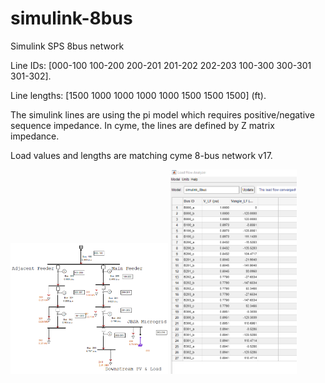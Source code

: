 # simulink-8bus
Simulink SPS 8bus network

Line IDs: [000-100 100-200 200-201 201-202 202-203 100-300 300-301 301-302].

Line lengths: [1500 1000 1000 1000 1000 1500 1500 1500] (ft).

The simulink lines are using the pi model which requires positive/negative sequence impedance.
In cyme, the lines are defined by Z matrix impedance.

Load values and lengths are matching cyme 8-bus network v17.

<img src="cyme_load_flow.png" alt="CYME Load Flow" width="50%"/>

<img src="simulink_load_flow.png" alt="Simulink Load Flow" width="40%"/>
